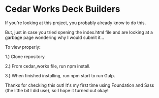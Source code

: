 # Cedar Works Deck Builders

If you're looking at this project, you probably already know to do this.

But, just in case you tried opening the index.html file and are looking at a garbage page
wondering why I would submit it...

To view properly: 

1.) Clone repository

2.) From cedar_works file, run npm install.

3.) When finished installing, run npm start to run Gulp.

Thanks for checking this out! It's my first time using Foundation and Sass (the little bit I did use), 
so I hope it turned out okay!